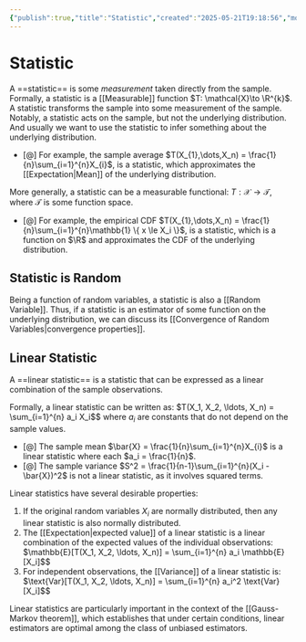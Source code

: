 ```yaml
---
{"publish":true,"title":"Statistic","created":"2025-05-21T19:18:56","modified":"2025-06-03T15:51:27","cssclasses":"","state":"[[%wip]]","sup":["[[Statistics]]"],"aliases":null,"type":"note"}
---
```



# Statistic

A ==statistic== is some *measurement* taken directly from the sample.
Formally, a statistic is a [[Measurable]] function $T: \mathcal{X}\to \R^{k}$.
A statistic transforms the sample into some measurement of the sample.
Notably, a statistic acts on the sample, but not the underlying distribution. And usually we want to use the statistic to infer something about the underlying distribution.

- [@] For example, the sample average $T(X_{1},\dots,X_n) = \frac{1}{n}\sum_{i=1}^{n}X_{i}$, is a statistic, which approximates the [[Expectation\|Mean]] of the underlying distribution.

More generally, a statistic can be a measurable functional: $T : \mathcal{X}\to \mathcal{T}$, where $\mathcal{T}$ is some function space.

- [@] For example, the empirical CDF $T(X_{1},\dots,X_n) = \frac{1}{n}\sum_{i=1}^{n}\mathbb{1} \{ x \le  X_i \}$, is a statistic, which is a function on $\R$ and approximates the CDF of the underlying distribution.

## Statistic is Random

Being a function of random variables, a statistic is also a [[Random Variable]].
Thus, if a statistic is an estimator of some function on the underlying distribution, we can discuss its [[Convergence of Random Variables\|convergence properties]].

## Linear Statistic

A ==linear statistic== is a statistic that can be expressed as a linear combination of the sample observations.

Formally, a linear statistic can be written as:
$T(X_1, X_2, \ldots, X_n) = \sum_{i=1}^{n} a_i X_i$$
where $a_i$ are constants that do not depend on the sample values.

- [@] The sample mean $\bar{X} = \frac{1}{n}\sum_{i=1}^{n}X_{i}$ is a linear statistic where each $a_i = \frac{1}{n}$.
- [@] The sample variance $S^2 = \frac{1}{n-1}\sum_{i=1}^{n}(X_i - \bar{X})^2$ is not a linear statistic, as it involves squared terms.

Linear statistics have several desirable properties:

1. If the original random variables $X_i$ are normally distributed, then any linear statistic is also normally distributed.
2. The [[Expectation\|expected value]] of a linear statistic is a linear combination of the expected values of the individual observations:
   $\mathbb{E}[T(X_1, X_2, \ldots, X_n)] = \sum_{i=1}^{n} a_i \mathbb{E}[X_i]$$
3. For independent observations, the [[Variance]] of a linear statistic is:
   $\text{Var}[T(X_1, X_2, \ldots, X_n)] = \sum_{i=1}^{n} a_i^2 \text{Var}[X_i]$$

Linear statistics are particularly important in the context of the [[Gauss-Markov theorem]], which establishes that under certain conditions, linear estimators are optimal among the class of unbiased estimators.
